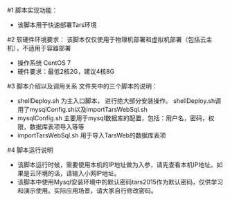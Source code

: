#1 脚本实现功能：
-  该脚本用于快速部署Tars环境

#2 软硬件环境要求：
该脚本仅仅使用于物理机部署和虚拟机部署（包括云主机），不适用于容器部署
-  操作系统 CentOS 7
-  硬件要求：最低2核2G，建议4核8G

#3 脚本介绍以及调用关系 
文件夹中的三个脚本的说明：
-  shellDeploy.sh 为主入口脚本， 进行绝大部分安装操作。 shellDeploy.sh调用了mysqlConfig.sh以及importTarsWebSql.sh
-  mysqlConfig.sh 主要用于mysql数据库的配置，包括：用户名，密码，权限，数据库表项导入等等
-  importTarsWebSql.sh 用于导入TarsWeb的数据库表项

#4 脚本运行说明
-  该脚本运行时候，需要使用本机的IP地址做为入参，请先查看本机IP地址。如果是云环境的话，请输入小网IP地址。
-  该脚本中使用Mysql安装环境中的默认密码tars2015作为默认密码，仅供学习和演示使用。实际应用场景，请大家自行修改密码。 


